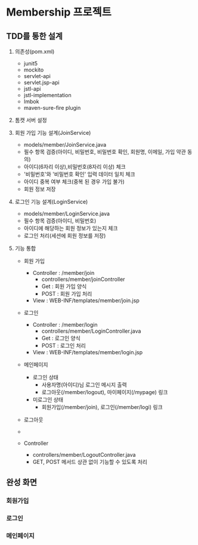 # Membership 프로젝트

## TDD를 통한 설계
1. 의존성(pom.xml)
    - junit5
    - mockito
    - servlet-api
    - servlet.jsp-api
    - jstl-api
    - jstl-implementation
    - lmbok
    - maven-sure-fire plugin



2. 톰캣 서버 설정



3. 회원 가입 기능 설계(JoinService)
   - models/member/JoinService.java
   - 필수 항목 검증(아이디, 비밀번호, 비밀번호 확인, 회원명, 이메일, 가입 약관 동의)
   - 아이디(6자리 이상),비밀번호(8자리 이상) 체크
   - '비밀번호'와 '비밀번호 확인' 입력 데이터 일치 체크
   - 아이디 중복 여부 체크(중복 된 경우 가입 불가)   
   - 회원 정보 저장

4. 로그인 기능 설계(LoginService)
   - models/member/LoginService.java
   - 필수 항목 검증(아이디, 비밀번호)
   - 아이디에 해당하는 회원 정보가 있는지 체크
   - 로그인 처리(세션에 회원 정보를 저장)

5. 기능 통합
   - 회원 가입
     - Controller : /member/join
       - controllers/member/joinController 
       - Get : 회원 가입 양식
       - POST : 회원 가입 처리
     - View : WEB-INF/templates/member/join.jsp

   - 로그인
     - Controller : /member/login
       - controllers/member/LoginController.java
       - Get : 로그인 양식
       - POST : 로그인 처리
     - View : WEB-INF/templates/member/login.jsp
   - 메인페이지
     - 로그인 상태
       - 사용자명(아이디)님 로그인 메시지 출력
       - 로그아웃(/member/logout), 마이페이지(/mypage) 링크
     - 미로그인 상태
       - 회원가입(/member/join), 로그인(/member/logi) 링크
   - 로그아웃
    - 
    - Controller
      - controllers/member/LogoutController.java
      - GET, POST 메서드 상관 없이 기능할 수 있도록 처리

## 완성 화면
### 회원가입

### 로그인

### 메인페이지